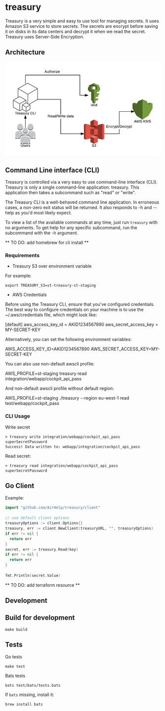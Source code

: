 # treasury

Treasury is a very simple and easy to use tool for managing secrets. It uses Amazon S3 service to store secrets. The secrets are encrypt before saving it on disks in its data centers and decrypt it when we read the secret. Treasury uses Server-Side Encryption.

## Architecture

![Architecture overwiev](doc/Treasure_diagram_v2.png)

## Command Line interface (CLI)

Treasury is controlled via a very easy to use command-line interface (CLI). Treasury is only a single command-line application: treasury. This application then takes a subcommand such as "read" or "write".

The Treasury CLI is a well-behaved command line application. In erroneous cases, a non-zero exit status will be returned. It also responds to -h and --help as you'd most likely expect.

To view a list of the available commands at any time, just run `treasury` with no arguments. To get help for any specific subcommand, run the subcommand with the -h argument.

** TO DO: add homebrew for cli install **

### Requirements

* Treasury S3 over environment variable

For example:
```
export TREASURY_S3=st-treasury-st-staging
```

* AWS Credentials

Before using the Treasury CLI, ensure that you've configured credentials. The best way to configure credentials on your machine is to use the ~/.aws/credentials file, which might look like:

[default]
aws_access_key_id = AKID1234567890
aws_secret_access_key = MY-SECRET-KEY

Alternatively, you can set the following environment variables:

AWS_ACCESS_KEY_ID=AKID1234567890
AWS_SECRET_ACCESS_KEY=MY-SECRET-KEY

You can also use non-default awscli profile: 

AWS_PROFILE=st-staging treasury read integration/webapp/cockpit_api_pass

And non-default awscli profile without default region:

AWS_PROFILE=st-staging ./treasury --region eu-west-1 read test/webapp/cockpit_pass


### CLI Usage

Write secret
```
> treasury write integration/webapp/cockpit_api_pass superSecretPassword
Success! Data written to: webapp/integration/cockpit_api_pass
```

Read secret:
```
> treasury read integration/webapp/cockpit_api_pass
superSecretPassword
```


## Go Client

Example:
```go
import "github.com/AirHelp/treasury/client"

// use default client options
treasuryOptions := client.Options{}
treasury, err := client.NewClient(treasuryURL, "", treasuryOptions)
if err != nil {
  return err
}
secret, err := treasury.Read(key)
if err != nil {
  return err
}

fmt.Println(secret.Value)
```

** TO DO: add terraform resource **


## Development

## Build for development

```
make build
```

## Tests

Go tests

```
make test
```

Bats tests

```
bats test/bats/tests.bats
```

If `bats` missing, install it:
```bash
brew install bats
```
